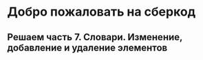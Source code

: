 # Добро пожаловать на сберкод

## Решаем часть 7. Словари. Изменение, добавление и удаление элементов